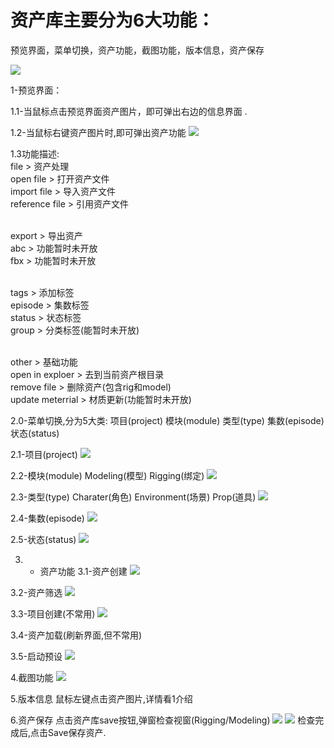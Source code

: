 # 资产库主要分为6大功能：

预览界面，菜单切换，资产功能，截图功能，版本信息，资产保存

![](https://github.com/anuos123/zuruTools.github.io/blob/main/Modeling/image01.png)

1-预览界面：

1.1-当鼠标点击预览界面资产图片，即可弹出右边的信息界面
	[](https://github.com/anuos123/zuruTools.github.io/blob/main/Modeling/image02.png).
	
1.2-当鼠标右键资产图片时,即可弹出资产功能
 	![](https://github.com/anuos123/zuruTools.github.io/blob/main/Modeling/image03.png)
	
1.3功能描述:
<br>file  > 资产处理
	<br>open file             >    打开资产文件
	<br>import file           >   导入资产文件
	<br>reference file        >   引用资产文件 
 
<br>export > 导出资产
	<br>abc                   >   功能暂时未开放
	<br>fbx                   >   功能暂时未开放
 
<br>tags   > 添加标签
	<br>episode               >   集数标签
	<br>status                >   状态标签
	<br>group                 >   分类标签(能暂时未开放)
 
<br>other   > 基础功能
	<br>open in exploer       >  去到当前资产根目录
	<br>remove file           >  删除资产(包含rig和model)
	<br>update meterrial      >  材质更新(功能暂时未开放)

2.0-菜单切换,分为5大类:
	项目(project)
	模块(module)
	类型(type)
	集数(episode)
	状态(status)
	
2.1-项目(project)
	![](https://github.com/anuos123/zuruTools.github.io/blob/main/Modeling/image04.png)
	
2.2-模块(module)
	Modeling(模型)
	Rigging(绑定)
	![](https://github.com/anuos123/zuruTools.github.io/blob/main/Modeling/image05.png)

2.3-类型(type)
	Charater(角色)
	Environment(场景)
	Prop(道具)
	![](https://github.com/anuos123/zuruTools.github.io/blob/main/Modeling/image06.png)
	
2.4-集数(episode)
	![](https://github.com/anuos123/zuruTools.github.io/blob/main/Modeling/image07.png)
	
2.5-状态(status)
	![](https://github.com/anuos123/zuruTools.github.io/blob/main/Modeling/image08.png)


3. - 资产功能
3.1-资产创建
	![](https://github.com/anuos123/zuruTools.github.io/blob/main/Modeling/image09.png)
	
3.2-资产筛选
	![](https://github.com/anuos123/zuruTools.github.io/blob/main/Modeling/image10.png)

3.3-项目创建(不常用)
	![](https://github.com/anuos123/zuruTools.github.io/blob/main/Modeling/image11.png)
	
3.4-资产加载(刷新界面,但不常用)

3.5-启动预设
	![](https://github.com/anuos123/zuruTools.github.io/blob/main/Modeling/image12.png)

4.截图功能
	![](https://github.com/anuos123/zuruTools.github.io/blob/main/Modeling/image13.png)

5.版本信息
	鼠标左键点击资产图片,详情看1介绍

6.资产保存
点击资产库save按钮,弹窗检查视窗(Rigging/Modeling)
	![](https://github.com/anuos123/zuruTools.github.io/blob/main/Modeling/image4.png)
	![](https://github.com/anuos123/zuruTools.github.io/blob/main/Modeling/image15.png)
检查完成后,点击Save保存资产.
